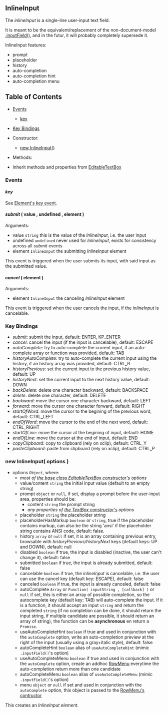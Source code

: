 
<a name="top"></a>
<a name="ref.InlineInput"></a>
## InlineInput

The *inlineInput* is a single-line user-input text field.

It is meant to be the equivalent/replacement of the non-document-model [.inputField()](high-level.md#ref.inputField),
and in the futur, it will probably completely supersede it.

InlineInput features:

* prompt
* placeholder
* history
* auto-completion
* auto-completion hint
* auto-completion menu



<a name="ref.InlineInput.toc"></a>
## Table of Contents

* [Events](#ref.InlineInput.event)
	* [key](#ref.InlineInput.event.key)

* [Key Bindings](#ref.InlineInput.keyBindings)

* Constructor:
	* [new InlineInput()](#ref.InlineInput.new)

* Methods:

* Inherit methods and properties from [EditableTextBox](EditableTextBox.md#ref.EditableTextBox.toc)



<a name="ref.InlineInput.event"></a>
### Events

<a name="ref.InlineInput.event.key"></a>
#### *key*

See [Element's key event](Element.md#ref.Element.event.key).



<a name="ref.InlineInput.event.submit"></a>
#### *submit* ( value , undefined , element )

Arguments:
* value `string` this is the value of the *InlineInput*, i.e. the user input
* undefined `undefined` never used for *InlineInput*, exists for consistency across all *submit* events
* element `InlineInput` the submitting *InlineInput* element

This event is triggered when the user submits its input, with said input as the submitted value.



<a name="ref.InlineInput.event.cancel"></a>
#### *cancel* ( element )

Arguments:
* element `InlineInput` the canceling *InlineInput* element

This event is triggered when the user cancels the input, if the *inlineInput* is cancelable.



<a name="ref.InlineInput.keyBindings"></a>
### Key Bindings

* *submit*: submit the input, default: ENTER, KP_ENTER
* *cancel*: cancel the input (if the input is cancelable), default: ESCAPE
* *autoComplete*: try to auto-complete the current input, if an auto-complete array or function was provided, default: TAB
* *historyAutoComplete*: try to auto-complete the current input using the history, if an history array was provided, default: CTRL_R
* *historyPrevious*: set the current input to the previous history value, default: UP
* *historyNext*: set the current input to the next history value, default: DOWN
* *backDelete*: delete one character backward, default: BACKSPACE
* *delete*: delete one character, default: DELETE
* *backward*: move the cursor one character backward, default: LEFT
* *forward*: move the cursor one character forward, default: RIGHT
* *startOfWord*: move the cursor to the begining of the previous word, default: CTRL_LEFT
* *endOfWord*: move the cursor to the end of the next word, default: CTRL_RIGHT
* *startOfLine*: move the cursor at the begining of input, default: HOME
* *endOfLine*: move the cursor at the end of input, default: END
* *copyClipboard*: copy to clipboard (rely on xclip), default: CTRL_Y
* *pasteClipboard*: paste from clipboard (rely on xclip), default: CTRL_P



<a name="ref.InlineInput.new"></a>
### new InlineInput( options )

* options `Object`, where:
	* *most of [the base class EditableTextBox constructor's](EditableTextBox.md#ref.EditableTextBox.new) options*
	* value/content `string` the initial input value (default to an empty string)
	* prompt `object` or `null`, if set, display a prompt before the user-input area, properties should be:
		* content `string` the prompt string
		* *any properties of [the TextBox constructor's](TextBox.md#ref.TextBox.new) options*
	* placeholder `string` the placeholder string
	* placeholderHasMarkup `boolean` or `string`, true if the placeholder contains markup, can also be the string 'ansi'
	  if the placeholder string contains ANSI code, default: false.
	* history `array` or `null` if set, it is an array containing previous entry, browsable with *historyPrevious/historyNext* keys (default keys: UP and DOWN),
		default: null
	* disabled `boolean` if true, the input is disabled (inactive, the user can't change it), default: false
	* submitted `boolean` if true, the input is already submitted, default: false
	* cancelable `boolean` if true, the *inlineInput* is cancelable, i.e. the user can use the cancel key (default key: ESCAPE), default: false
	* canceled `boolean` if true, the input is already canceled, default: false
	* autoComplete `Array` or `Function( inputString , [callback] )` or `null` if set, this is either an array of possible completion,
	  so the autocomplete key (default key: TAB) will auto-complete the input. If it is a function, it should accept an input `string`
	  and return the completed `string` (if no completion can be done, it should return the input string,
	  if multiple candidate are possible, it should return an array of string), the function can be **asynchronous** en return a `Promise`.
	* useAutoCompleteHint `boolean` if true and used in conjunction with the `autoComplete` option, write an auto-completion preview
	  at the right of the input (usually using a gray+italic style), default: false
	* autoCompleteHint `boolean` alias of `useAutoCompleteHint` (mimic `.inputField()`'s option)
	* useAutoCompleteMenu `boolean` if true and used in conjunction with the `autoComplete` option, create an addhoc [RowMenu](RowMenu.md#ref.top)
	  everytime the auto-completion return more than one candidate
	* autoCompleteMenu `boolean` alias of `useAutoCompleteMenu` (mimic `.inputField()`'s option)
	* menu `object` or `null` if set and used in conjunction with the `autoComplete` option, this object is passed to
	  the [RowMenu's contructor](RowMenu.md#ref.RowMenu.new)

This creates an *InlineInput element*.

